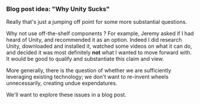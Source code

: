 



### Blog post idea: "Why Unity Sucks"


Really that's just a jumping off point for some more substantial questions.


Why not use off-the-shelf components ?  For example, Jeremy asked if I had heard of Unity, and recommended it as an option.  Indeed I did research Unity, downloaded and installed it, watched some videos on what it can do, and decided it was most definitely **not** what I wanted to move forward with.  It would be good to qualify and substantiate this claim and view.

More generally, there is the question of whether we are sufficiently leveraging existing technology; we don't want to re-invent wheels unnecessarily, creating undue expendatures.


We'll want to explore these issues in a blog post.
